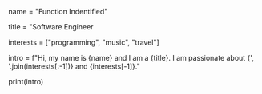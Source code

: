 name = "Function Indentified"

title = "Software Engineer

interests = ["programming", "music", "travel"]

intro = f"Hi, my name is {name} and I am a {title}. I am passionate about {', '.join(interests[:-1])} and {interests[-1]}."

print(intro)


<!---
FunctionIdentified/FunctionIdentified is a ✨ special ✨ repository because its `README.md` (this file) appears on your GitHub profile.
You can click the Preview link to take a look at your changes.
--->
